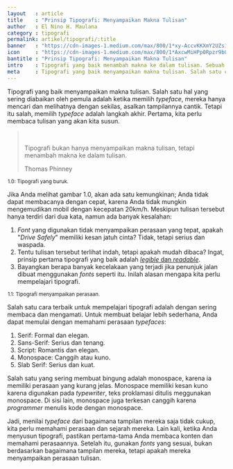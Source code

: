 ```yaml
---
layout   : article
title    : "Prinsip Tipografi: Menyampaikan Makna Tulisan"
author   : El Nino H. Maulana
category : tipografi
permalink: artikel/tipografi/:title
banner   : "https://cdn-images-1.medium.com/max/800/1*xy-AccvKKXmY2UZs1vKAuA.png"
icon     : "https://cdn-images-1.medium.com/max/800/1*AxcwMiHPp0Rpzr9b05WeIw.png"
bantitle : "Prinsip Tipografi: Menyampaikan Makna Tulisan"
intro    : Tipografi yang baik menambah makna ke dalam tulisan. Sebuah tulisan yang baik layak mendapat tipografi yang baik.
meta     : Tipografi yang baik menyampaikan makna tulisan. Salah satu cara terbaik untuk mempelajari tipografi adalah dengan sering membaca dan mengamati.
---
```


Tipografi yang baik menyampaikan makna tulisan. Salah satu hal yang sering diabaikan oleh pemula adalah ketika memilih *typeface*, mereka hanya mencari dan melihatnya dengan sekilas, asalkan tampilannya cantik. Tetapi itu salah, memilih *typeface* adalah langkah akhir. Pertama, kita perlu membaca tulisan yang akan kita susun.

<blockquote>
    <p>Tipografi bukan hanya menyampaikan makna tulisan, tetapi menambah makna ke dalam tulisan.</p>
    <p class="smallcaps">Thomas Phinney</p>
</blockquote>

<img src="data:image/png;base64,R0lGODlhAQABAAD/ACwAAAAAAQABAAACADs=" data-src="https://cdn-images-1.medium.com/max/800/1*9mdGlGZdYwEfsD6zsGQ0Nw.png" alt="Tipografi yang buruk." title="Tipografi yang buruk."><small class="site-article__caption">1.0: Tipografi yang buruk.</small>

Jika Anda melihat gambar 1.0, akan ada satu kemungkinan; Anda tidak dapat membacanya dengan cepat, karena Anda tidak mungkin mengemudikan mobil dengan kecepatan 20km/h. Meskipun tulisan tersebut hanya terdiri dari dua kata, namun ada banyak kesalahan:

1. *Font* yang digunakan tidak menyampaikan perasaan yang tepat, apakah "*Drive Safely*" memiliki kesan jatuh cinta? Tidak, tetapi serius dan waspada.
2. Tentu tulisan tersebut terlihat indah, tetapi apakah mudah dibaca? Ingat, prinsip pertama tipografi yang baik adalah <a href="http://ransel.org/artikel/tipografi/prinsip-tipografi-legibility-readability" title="Legibility dan Readability." target="_blank"><em>legible</em> dan <em>readable</em></a>.
3. Bayangkan berapa banyak kecelakaan yang terjadi jika penunjuk jalan dibuat menggunakan *fonts* seperti itu. Inilah alasan mengapa kita perlu mempelajari tipografi.

<img src="data:image/png;base64,R0lGODlhAQABAAD/ACwAAAAAAQABAAACADs=" data-src="https://cdn-images-1.medium.com/max/800/1*koIquYUhbeovtorgb-y4EQ.png" alt="Tipografi menyampaikan perasaan." title="Tipografi menyampaikan perasaan."><small class="site-article__caption">1.1: Tipografi menyampaikan perasaan.</small>

Salah satu cara terbaik untuk mempelajari tipografi adalah dengan sering membaca dan mengamati. Untuk membuat belajar lebih sederhana, Anda dapat memulai dengan memahami perasaan *typefaces*:

1. Serif: Formal dan elegan.
2. Sans-Serif: Serius dan tenang.
3. Script: Romantis dan elegan.
4. Monospace: Canggih atau kuno.
5. Slab Serif: Serius dan kuat.

Salah satu yang sering membuat bingung adalah monospace, karena ia memiliki perasaan yang kurang jelas. Monospace memiliki kesan kuno karena digunakan pada *typewriter*, teks proklamasi ditulis meggunakan monospace. Di sisi lain, monospace juga terkesan canggih karena *programmer* menulis kode dengan monospace.

Jadi, menilai *typeface* dari bagaimana tampilan mereka saja tidak cukup, kita perlu memahami perasaan dan sejarah mereka. Lain kali, ketika Anda menyusun tipografi, pastikan pertama-tama Anda membaca konten dan memahami perasaannya. Setelah itu, gunakan *fonts* yang sesuai, bukan berdasarkan bagaimana tampilan mereka, tetapi apakah mereka menyampaikan perasaan tulisan.
